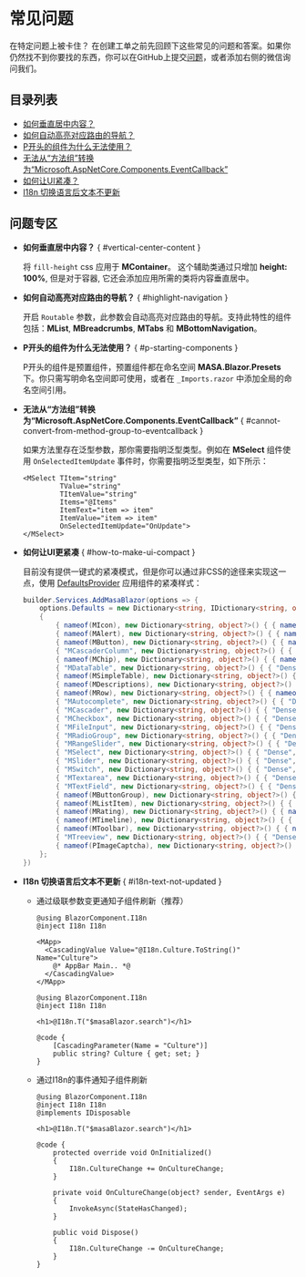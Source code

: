 ﻿# 常见问题

在特定问题上被卡住？ 在创建工单之前先回顾下这些常见的问题和答案。如果你仍然找不到你要找的东西，你可以在GitHub上提交[问题](https://github.com/masastack/MASA.Blazor/issues)，或者添加右侧的微信询问我们。

## 目录列表

- [如何垂直居中内容？](#vertical-center-content)
- [如何自动高亮对应路由的导航？](#highlight-navigation)
- [P开头的组件为什么无法使用？](#p-starting-components)
- [无法从“方法组”转换为“Microsoft.AspNetCore.Components.EventCallback”](#cannot-convert-from-method-group-to-eventcallback)
- [如何让UI紧凑？](#how-to-make-ui-compact)
- [I18n 切换语言后文本不更新](#i18n-text-not-updated)

## 问题专区

- **如何垂直居中内容？** { #vertical-center-content }

  将 `fill-height` css 应用于 **MContainer**。 这个辅助类通过只增加 **height: 100%**, 但是对于容器, 它还会添加应用所需的类将内容垂直居中。

- **如何自动高亮对应路由的导航？** { #highlight-navigation }

  开启 `Routable` 参数，此参数会自动高亮对应路由的导航。支持此特性的组件包括：**MList**, **MBreadcrumbs**, **MTabs** 和 **MBottomNavigation**。

- **P开头的组件为什么无法使用？** { #p-starting-components }

  P开头的组件是预置组件，预置组件都在命名空间 **MASA.Blazor.Presets** 下。你只需写明命名空间即可使用，或者在 `_Imports.razor` 中添加全局的命名空间引用。

- **无法从“方法组”转换为“Microsoft.AspNetCore.Components.EventCallback”** { #cannot-convert-from-method-group-to-eventcallback }

  如果方法里存在泛型参数，那你需要指明泛型类型。例如在 **MSelect** 组件使用 `OnSelectedItemUpdate` 事件时，你需要指明泛型类型，如下所示：

  ``` razor l:1-3
  <MSelect TItem="string"
           TValue="string"
           TItemValue="string"
           Items="@Items"
           ItemText="item => item"
           ItemValue="item => item"
           OnSelectedItemUpdate="OnUpdate">
  </MSelect>
  ```
- **如何让UI更紧凑** { #how-to-make-ui-compact }

  目前没有提供一键式的紧凑模式，但是你可以通过非CSS的途径来实现这一点，使用 [DefaultsProvider](https://docs.masastack.com/blazor/components/defaults-providers) 应用组件的紧凑样式：

  ```cs Program.cs
  builder.Services.AddMasaBlazor(options => {
      options.Defaults = new Dictionary<string, IDictionary<string, object?>?>()
      {
          { nameof(MIcon), new Dictionary<string, object?>() { { nameof(MIcon.Dense), true } } },
          { nameof(MAlert), new Dictionary<string, object?>() { { nameof(MAlert.Dense), true } } },
          { nameof(MButton), new Dictionary<string, object?>() { { nameof(MButton.Small), true } } },
          { "MCascaderColumn", new Dictionary<string, object?>() { { "Dense", true } } },
          { nameof(MChip), new Dictionary<string, object?>() { { nameof(MChip.Small), true } } },
          { "MDataTable", new Dictionary<string, object?>() { { "Dense", true } } },
          { nameof(MSimpleTable), new Dictionary<string, object?>() { { nameof(MSimpleTable.Dense), true } } },
          { nameof(MDescriptions), new Dictionary<string, object?>() { { nameof(MDescriptions.Dense), true } } },
          { nameof(MRow), new Dictionary<string, object?>() { { nameof(MRow.Dense), true } } },
          { "MAutocomplete", new Dictionary<string, object?>() { { "Dense", true } } },
          { "MCascader", new Dictionary<string, object?>() { { "Dense", true } } },
          { "MCheckbox", new Dictionary<string, object?>() { { "Dense", true } } },
          { "MFileInput", new Dictionary<string, object?>() { { "Dense", true } } },
          { "MRadioGroup", new Dictionary<string, object?>() { { "Dense", true } } },
          { "MRangeSlider", new Dictionary<string, object?>() { { "Dense", true } } },
          { "MSelect", new Dictionary<string, object?>() { { "Dense", true } } },
          { "MSlider", new Dictionary<string, object?>() { { "Dense", true } } },
          { "MSwitch", new Dictionary<string, object?>() { { "Dense", true } } },
          { "MTextarea", new Dictionary<string, object?>() { { "Dense", true } } },
          { "MTextField", new Dictionary<string, object?>() { { "Dense", true } } },
          { nameof(MButtonGroup), new Dictionary<string, object?>() { { nameof(MButtonGroup.Dense), true } } },
          { nameof(MListItem), new Dictionary<string, object?>() { { nameof(MListItem.Dense), true } } },
          { nameof(MRating), new Dictionary<string, object?>() { { nameof(MRating.Dense), true } } },
          { nameof(MTimeline), new Dictionary<string, object?>() { { nameof(MTimeline.Dense), true } } },
          { nameof(MToolbar), new Dictionary<string, object?>() { { nameof(MToolbar.Dense), true } } },
          { "MTreeview", new Dictionary<string, object?>() { { "Dense", true } } },
          { nameof(PImageCaptcha), new Dictionary<string, object?>() { { nameof(PImageCaptcha.Dense), true } } }
      };
  })
  ```
  
- **I18n 切换语言后文本不更新** { #i18n-text-not-updated }

  - 通过级联参数变更通知子组件刷新（推荐）

    ```razor MainLayout
    @using BlazorComponent.I18n
    @inject I18n I18n

    <MApp>
      <CascadingValue Value="@I18n.Culture.ToString()" Name="Culture">
        @* AppBar Main.. *@
      </CascadingValue>
    </MApp>
    ```  
    
    ``` razor PageOrComponent.razor
    @using BlazorComponent.I18n
    @inject I18n I18n
    
    <h1>@I18n.T("$masaBlazor.search")</h1>
    
    @code {
        [CascadingParameter(Name = "Culture")]
        public string? Culture { get; set; }
    }
    ```

  - 通过I18n的事件通知子组件刷新

    ``` razor
    @using BlazorComponent.I18n
    @inject I18n I18n
    @implements IDisposable
    
    <h1>@I18n.T("$masaBlazor.search")</h1>
    
    @code {
        protected override void OnInitialized()
        {
            I18n.CultureChange += OnCultureChange;
        }
    
        private void OnCultureChange(object? sender, EventArgs e)
        {
            InvokeAsync(StateHasChanged);
        }
    
        public void Dispose()
        {
            I18n.CultureChange -= OnCultureChange;
        }
    }
    ```
